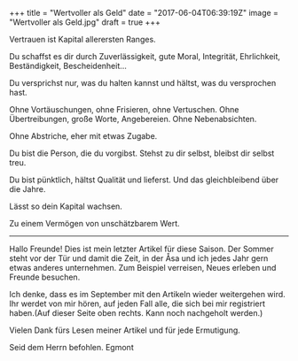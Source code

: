 +++
title = "Wertvoller als Geld"
date = "2017-06-04T06:39:19Z"
image = "Wertvoller als Geld.jpg"
draft = true
+++

Vertrauen ist Kapital allerersten Ranges.

Du schaffst es dir durch Zuverlässigkeit, gute Moral, Integrität, Ehrlichkeit, Beständigkeit, Bescheidenheit… 

Du versprichst nur, was du halten kannst und hältst, was du versprochen hast. 

Ohne Vortäuschungen, ohne Frisieren, ohne Vertuschen. Ohne Übertreibungen, große Worte, 
Angebereien. Ohne Nebenabsichten.

Ohne Abstriche, eher mit etwas Zugabe.

Du bist die Person, die du vorgibst. Stehst zu dir selbst, bleibst dir selbst treu.

Du bist pünktlich, hältst Qualität und lieferst. Und das gleichbleibend über die Jahre. 

Lässt so dein Kapital wachsen.

Zu einem Vermögen von unschätzbarem Wert.

---------

Hallo Freunde!
Dies ist mein letzter Artikel für diese Saison. Der Sommer steht vor der Tür und damit die Zeit, in der Åsa und ich jedes Jahr gern etwas anderes unternehmen. Zum Beispiel verreisen, Neues erleben und Freunde besuchen.

Ich denke, dass es im September mit den Artikeln wieder weitergehen wird. Ihr werdet von mir hören, auf jeden Fall alle, die sich bei mir registriert haben.(Auf dieser Seite oben rechts. Kann noch nachgeholt werden.)

Vielen Dank fürs Lesen meiner Artikel und für jede Ermutigung.

Seid dem Herrn befohlen.
Egmont